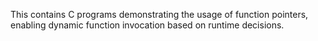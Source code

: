 This contains C programs demonstrating the usage of function pointers, enabling dynamic function invocation based on runtime decisions.
